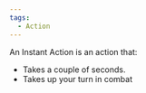 ```yaml
---
tags:
  - Action
---
```


An Instant Action is an action that:
- Takes a couple of seconds.
- Takes up your turn in combat
